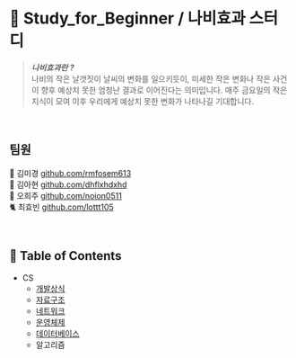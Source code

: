 
# 🦋 Study_for_Beginner / 나비효과 스터디

> ***나비효과란 ?*** <br>
> 나비의 작은 날갯짓이 날씨의 변화를 일으키듯이,  미세한 작은 변화나 작은 사건이 향후 예상치 못한 엄청난 결과로 이어진다는 의미입니다.
> 매주 금요일의 작은 지식이 모여 이후 우리에게 예상치 못한 변화가 나타나길 기대합니다. 

<br>

## 팀원

🦝 김미경 [github.com/rmfosem613](http://github.com/rmfosem613)<br>
🐳 김아현 [github.com/dhflxhdxhd](http://github.com/dhflxhdxhd)<br>
🐰 오희주 [github.com/noion0511](http://github.com/noion0511)<br>
🐈 최효빈 [github.com/lottt105](http://github.com/lottt105)

<br>

## 📂 Table of Contents

- CS
	- [개발상식](https://github.com/Butterfly-effect-19/Study_for_Beginner/tree/main/Development_common_sense) 
	- [자료구조](https://github.com/Butterfly-effect-19/Study_for_Beginner/tree/main/DataStructure) 
	- [네트워크](https://github.com/Butterfly-effect-19/Study_for_Beginner/tree/main/Network)
	- [운영체제](https://github.com/Butterfly-effect-19/Study_for_Beginner/tree/main/OS)
	- [데이터베이스](https://github.com/Butterfly-effect-19/Study_for_Beginner/tree/main/Database)
	- 알고리즘
